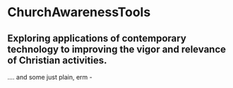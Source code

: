 # ChurchAwarenessTools
## Exploring applications of contemporary technology to improving the vigor and relevance of Christian activities.
.... and some just plain, erm -